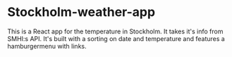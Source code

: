 # Stockholm-weather-app

This is a React app for the temperature in Stockholm. It takes it's info from SMHI:s API. It's built with a sorting on date and temperature and features a hamburgermenu 
with links.
